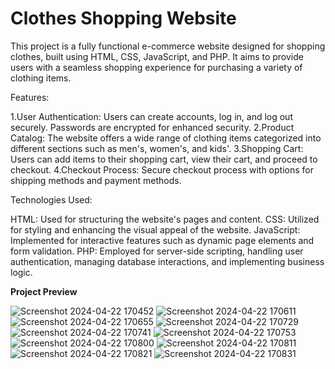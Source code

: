 # Clothes Shopping Website
This project is a fully functional e-commerce website designed for shopping clothes, built using HTML, CSS, JavaScript, and PHP. It aims to provide users with a seamless shopping experience for purchasing a variety of clothing items.

Features:

1.User Authentication: Users can create accounts, log in, and log out securely. Passwords are encrypted for enhanced security.
2.Product Catalog: The website offers a wide range of clothing items categorized into different sections such as men's, women's, and kids'.
3.Shopping Cart: Users can add items to their shopping cart, view their cart, and proceed to checkout.
4.Checkout Process: Secure checkout process with options for shipping methods and payment methods.

Technologies Used:

HTML: Used for structuring the website's pages and content.
CSS: Utilized for styling and enhancing the visual appeal of the website.
JavaScript: Implemented for interactive features such as dynamic page elements and form validation.
PHP: Employed for server-side scripting, handling user authentication, managing database interactions, and implementing business logic.



**Project Preview**

![Screenshot 2024-04-22 170452](https://github.com/MohiiiiiiT/Shopping-Website/assets/143997171/41de62c6-aa28-44d9-9003-d341232f1c17)
![Screenshot 2024-04-22 170611](https://github.com/MohiiiiiiT/Shopping-Website/assets/143997171/6d1afbe5-d647-4942-a275-5d79f513afa9)
![Screenshot 2024-04-22 170655](https://github.com/MohiiiiiiT/Shopping-Website/assets/143997171/eda0d409-38fa-4675-8b47-bd7d08eec563)
![Screenshot 2024-04-22 170729](https://github.com/MohiiiiiiT/Shopping-Website/assets/143997171/40c72c1f-a4a9-4e38-8c71-926cd05833c4)
![Screenshot 2024-04-22 170741](https://github.com/MohiiiiiiT/Shopping-Website/assets/143997171/9561402d-6ce6-40ac-9557-64f3a524a3ea)
![Screenshot 2024-04-22 170753](https://github.com/MohiiiiiiT/Shopping-Website/assets/143997171/ec41e672-efc6-4229-a1fb-903a7b7b8886)
![Screenshot 2024-04-22 170800](https://github.com/MohiiiiiiT/Shopping-Website/assets/143997171/b9685cd7-62b7-41c8-9e17-5429515b7c86)
![Screenshot 2024-04-22 170811](https://github.com/MohiiiiiiT/Shopping-Website/assets/143997171/32b788ed-58dc-4049-a8a9-c9b49a1f3bf8)
![Screenshot 2024-04-22 170821](https://github.com/MohiiiiiiT/Shopping-Website/assets/143997171/3be53ad0-39d9-4352-aadb-303c8dcefade)
![Screenshot 2024-04-22 170831](https://github.com/MohiiiiiiT/Shopping-Website/assets/143997171/7ce6d11d-7c1a-43ea-9b36-a3a81e7f38d7)
